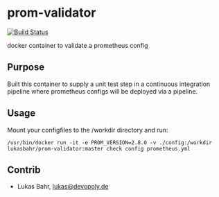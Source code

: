 # prom-validator

[![Build Status](https://ci.devopoly.de/api/badges/lukibahr/prom-validator/status.svg)](https://ci.devopoly.de/lukibahr/prom-validator)

docker container to validate a prometheus config

## Purpose

Built this container to supply a unit test step in a continuous integration pipeline where prometheus configs 
will be deployed via a pipeline.

## Usage

Mount your configfiles to the /workdir directory and run:

`/usr/bin/docker run -it -e PROM_VERSION=2.8.0 -v ./config:/workdir lukasbahr/prom-validator:master check config prometheus.yml`


## Contrib

- Lukas Bahr, <lukas@devopoly.de>
